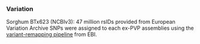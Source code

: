 ### Variation
Sorghum BTx623 (NCBIv3): 47 million rsIDs provided from European Variation Archive SNPs were assigned to each ex-PVP assemblies using the [variant-remapping pipeline](https://github.com/EBIvariation/variant-remapping/blob/master/README.md) from EBI.
